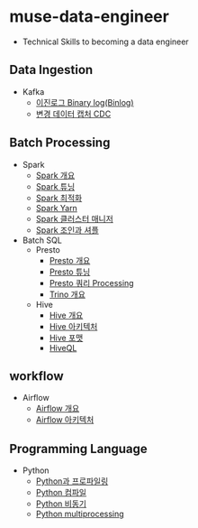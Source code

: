 # muse-data-engineer
- Technical Skills to becoming a data engineer

## Data Ingestion
- Kafka
  - [이진로그 Binary log(Binlog)](https://github.com/mjs1995/muse-data-engineer/blob/main/doc/Data%20Ingestion/binlog.md)
  - [변경 데이터 캡처 CDC](https://github.com/mjs1995/muse-data-engineer/blob/main/doc/Data%20Ingestion/cdc.md)
  
## Batch Processing
- Spark
  - [Spark 개요](https://github.com/mjs1995/muse-data-engineer/blob/main/doc/Batch%20Processing/spark_base.md)
  - [Spark 튜닝](https://github.com/mjs1995/muse-data-engineer/blob/main/doc/Batch%20Processing/spark_tuning.md)
  - [Spark 최적화](https://github.com/mjs1995/muse-data-engineer/blob/main/doc/Batch%20Processing/spark_optimization.md)
  - [Spark Yarn](https://github.com/mjs1995/muse-data-engineer/blob/main/doc/Batch%20Processing/spark_yarn.md)
  - [Spark 클러스터 매니저](https://github.com/mjs1995/muse-data-engineer/blob/main/doc/Batch%20Processing/spark_cluster_manager.md)
  - [Spark 조인과 셔플](https://github.com/mjs1995/muse-data-engineer/blob/main/doc/Batch%20Processing/spark_join.md)
- Batch SQL
  - Presto
    - [Presto 개요](https://github.com/mjs1995/muse-data-engineer/blob/main/doc/Batch%20Processing/presto_base.md)
    - [Presto 튜닝](https://github.com/mjs1995/muse-data-engineer/blob/main/doc/Batch%20Processing/presto_tuning.md)
    - [Presto 쿼리 Processing](https://github.com/mjs1995/muse-data-engineer/blob/main/doc/Batch%20Processing/presto_query_processing.md)
    - [Trino 개요](https://github.com/mjs1995/muse-data-engineer/blob/main/doc/Batch%20Processing/trino_base.md)
  - Hive
    - [Hive 개요](https://github.com/mjs1995/muse-data-engineer/blob/main/doc/Batch%20Processing/hive_base.md)
    - [Hive 아키텍처](https://github.com/mjs1995/muse-data-engineer/blob/main/doc/Batch%20Processing/hive_architecture.md)
    - [Hive 포맷](https://github.com/mjs1995/muse-data-engineer/blob/main/doc/Batch%20Processing/hive_format.md)
    - [HiveQL](https://github.com/mjs1995/muse-data-engineer/blob/main/doc/Batch%20Processing/hive_hiveql.md)

## workflow
- Airflow
  - [Airflow 개요](https://github.com/mjs1995/muse-data-engineer/blob/main/doc/workflow/airflow_base.md)
  - [Airflow 아키텍처](https://github.com/mjs1995/muse-data-engineer/blob/main/doc/workflow/airflow_architecture.md)

## Programming Language
- Python
  - [Python과 프로파일링](https://github.com/mjs1995/muse-data-engineer/blob/main/doc/Programming%20Language/python_profiling.md)
  - [Python 컴파일](https://github.com/mjs1995/muse-data-engineer/blob/main/doc/Programming%20Language/python_comfile.md)
  - [Python 비동기](https://github.com/mjs1995/muse-data-engineer/blob/main/doc/Programming%20Language/python_Async.md)
  - [Python multiprocessing](https://github.com/mjs1995/muse-data-engineer/blob/main/doc/Programming%20Language/python_multiprocessing.md)
